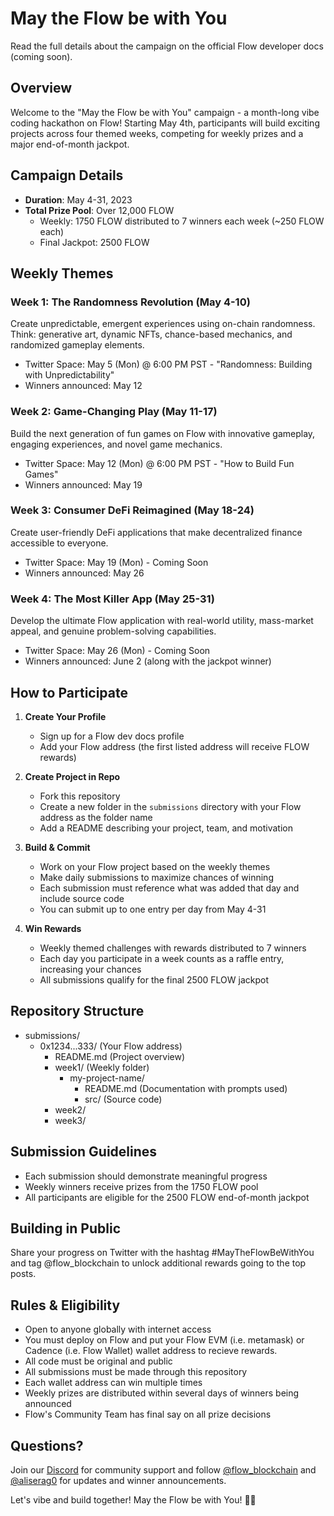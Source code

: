 # May the Flow be with You

Read the full details about the campaign on the official Flow developer docs (coming soon).

## Overview
Welcome to the "May the Flow be with You" campaign - a month-long vibe coding hackathon on Flow! Starting May 4th, participants will build exciting projects across four themed weeks, competing for weekly prizes and a major end-of-month jackpot.

## Campaign Details
- **Duration**: May 4-31, 2023
- **Total Prize Pool**: Over 12,000 FLOW
  - Weekly: 1750 FLOW distributed to 7 winners each week (~250 FLOW each)
  - Final Jackpot: 2500 FLOW

## Weekly Themes

### Week 1: The Randomness Revolution (May 4-10)
Create unpredictable, emergent experiences using on-chain randomness. Think: generative art, dynamic NFTs, chance-based mechanics, and randomized gameplay elements.
- Twitter Space: May 5 (Mon) @ 6:00 PM PST - "Randomness: Building with Unpredictability"
- Winners announced: May 12

### Week 2: Game-Changing Play (May 11-17)
Build the next generation of fun games on Flow with innovative gameplay, engaging experiences, and novel game mechanics.
- Twitter Space: May 12 (Mon) @ 6:00 PM PST - "How to Build Fun Games"
- Winners announced: May 19

### Week 3: Consumer DeFi Reimagined (May 18-24)
Create user-friendly DeFi applications that make decentralized finance accessible to everyone.
- Twitter Space: May 19 (Mon) - Coming Soon
- Winners announced: May 26

### Week 4: The Most Killer App (May 25-31)
Develop the ultimate Flow application with real-world utility, mass-market appeal, and genuine problem-solving capabilities.
- Twitter Space: May 26 (Mon) - Coming Soon
- Winners announced: June 2 (along with the jackpot winner)

## How to Participate

1. **Create Your Profile**
   - Sign up for a Flow dev docs profile
   - Add your Flow address (the first listed address will receive FLOW rewards)

2. **Create Project in Repo**
   - Fork this repository
   - Create a new folder in the `submissions` directory with your Flow address as the folder name
   - Add a README describing your project, team, and motivation

3. **Build & Commit**
   - Work on your Flow project based on the weekly themes
   - Make daily submissions to maximize chances of winning
   - Each submission must reference what was added that day and include source code
   - You can submit up to one entry per day from May 4-31

4. **Win Rewards**
   - Weekly themed challenges with rewards distributed to 7 winners
   - Each day you participate in a week counts as a raffle entry, increasing your chances
   - All submissions qualify for the final 2500 FLOW jackpot

## Repository Structure
* submissions/
  * 0x1234...333/ (Your Flow address)
    * README.md (Project overview)
    * week1/ (Weekly folder)
      * my-project-name/ 
        * README.md (Documentation with prompts used)
        * src/ (Source code)
    * week2/
    * week3/

## Submission Guidelines
- Each submission should demonstrate meaningful progress
- Weekly winners receive prizes from the 1750 FLOW pool
- All participants are eligible for the 2500 FLOW end-of-month jackpot

## Building in Public
Share your progress on Twitter with the hashtag #MayTheFlowBeWithYou and tag @flow_blockchain to unlock additional rewards going to the top posts.

## Rules & Eligibility
- Open to anyone globally with internet access
- You must deploy on Flow and put your Flow EVM (i.e. metamask) or Cadence (i.e. Flow Wallet) wallet address to recieve rewards.
- All code must be original and public
- All submissions must be made through this repository
- Each wallet address can win multiple times
- Weekly prizes are distributed within several days of winners being announced
- Flow's Community Team has final say on all prize decisions

## Questions?
Join our [Discord](https://discord.gg/flow) for community support and follow [@flow_blockchain](https://twitter.com/flow_blockchain) and [@aliserag0](https://twitter.com/aliserag0) for updates and winner announcements.

Let's vibe and build together! May the Flow be with You! 🌊🚀
